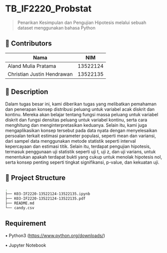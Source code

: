 # TB_IF2220_Probstat
> Penarikan Kesimpulan dan Pengujian Hipotesis melalui sebuah dataset menggunakan bahasa Python
## 🪪 Contributors
| Nama | NIM |
|---| ---|
| Aland Mulia Pratama | 13522124 |
| Christian Justin Hendrawan | 13522135 |


## 📝 Description
Dalam tugas besar ini, kami diberikan tugas yang melibatkan pemahaman dan penerapan konsep distribusi peluang untuk variabel acak diskrit dan kontinu. Mereka akan belajar tentang fungsi massa peluang untuk variabel diskrit dan fungsi densitas peluang untuk variabel kontinu, serta cara menghitung dan menginterpretasikan keduanya. Selain itu, kami juga mengaplikasikan konsep tersebut pada data nyata dengan menyelesaikan persoalan terkait estimasi parameter populasi, seperti mean dan variansi, dari sampel data menggunakan metode statistik seperti interval kepercayaan dan estimasi titik. Selain itu, terdapat pengujian hipotesis, termasuk penggunaan uji statistik seperti uji t, uji z, dan uji varians, untuk menentukan apakah terdapat bukti yang cukup untuk menolak hipotesis nol, serta konsep penting seperti tingkat signifikansi, p-value, dan kekuatan uji.

## 📁 Project Structure
```bash
.
├── K03-IF2220-13522124-13522135.ipynb
├── K03-IF2220-13522124-13522135.pdf
├── README.md
└── candy.csv
```
## Requirement
 • Python3 (https://www.python.org/downloads/)

 • Jupyter Notebook